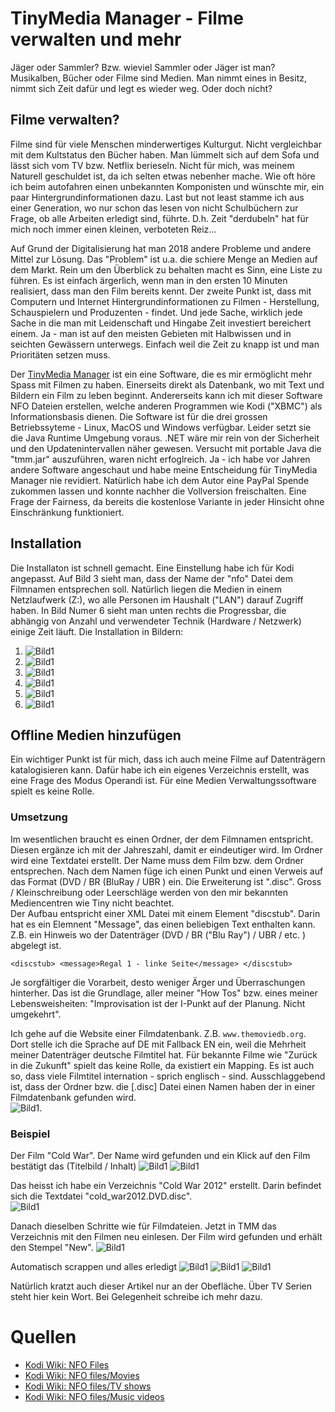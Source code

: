 # TinyMedia Manager - Filme verwalten und mehr  

Jäger oder Sammler? Bzw. wieviel Sammler oder Jäger ist man? Musikalben, Bücher oder Filme sind Medien. Man nimmt eines in Besitz, nimmt sich Zeit dafür und legt es wieder weg. Oder doch nicht?  

## Filme verwalten?

Filme sind für viele Menschen minderwertiges Kulturgut. Nicht vergleichbar mit dem Kultstatus den Bücher haben. Man lümmelt sich auf dem Sofa und lässt sich vom TV bzw. Netflix berieseln. Nicht für mich, was meinem Naturell geschuldet ist, da ich selten etwas nebenher mache. Wie oft höre ich beim autofahren einen unbekannten Komponisten und wünschte mir, ein paar Hintergrundinformationen dazu. Last but not least stamme ich aus einer Generation, wo nur schon das lesen von nicht Schulbüchern zur Frage, ob alle Arbeiten erledigt sind, führte. D.h. Zeit "derdubeln" hat für mich noch immer einen kleinen, verboteten Reiz... 

Auf Grund der Digitalisierung hat man 2018 andere Probleme und andere Mittel zur Lösung. Das "Problem" ist u.a. die schiere Menge an Medien auf dem Markt. Rein um den Überblick zu behalten macht es Sinn, eine Liste zu führen. Es ist einfach ärgerlich, wenn man in den ersten 10 Minuten realisiert, dass man den Film bereits kennt. Der zweite Punkt ist, dass mit Computern und Internet Hintergrundinformationen zu Filmen - Herstellung, Schauspielern und Produzenten - findet. Und jede Sache, wirklich jede Sache in die man mit Leidenschaft und Hingabe Zeit investiert bereichert einem. Ja - man ist auf den meisten Gebieten mit Halbwissen und in seichten Gewässern unterwegs. Einfach weil die Zeit zu knapp ist und man Prioritäten setzen muss.  

Der [TinyMedia Manager](http://www.tinymediamanager.org) ist ein eine Software, die es mir ermöglicht mehr Spass mit Filmen zu haben. Einerseits direkt als Datenbank, wo mit Text und Bildern ein Film zu leben beginnt. Andererseits kann ich mit dieser Software NFO Dateien erstellen, welche anderen Programmen wie Kodi ("XBMC") als Informationsbasis dienen. Die Software ist für die drei grossen Betriebssyteme - Linux, MacOS und Windows verfügbar. Leider setzt sie die Java Runtime Umgebung voraus. .NET wäre mir rein von der Sicherheit und den Updatenintervallen näher gewesen. Versucht mit portable Java die "tmm.jar" auszuführen, waren nicht erfoglreich. Ja - ich habe vor Jahren andere Software angeschaut und habe meine Entscheidung für TinyMedia Manager nie revidiert. Natürlich habe ich dem Autor eine PayPal Spende zukommen lassen und konnte nachher die Vollversion freischalten. Eine Frage der Fairness, da bereits die kostenlose Variante in jeder Hinsicht ohne Einschränkung funktioniert.

## Installation

Die Installaton ist schnell gemacht. Eine Einstellung habe ich für Kodi angepasst. Auf Bild 3 sieht man, dass der Name der "nfo" Datei dem Filmnamen entsprechen soll. Natürlich liegen die Medien in einem Netzlaufwerk (Z:), wo alle Personen im Haushalt ("LAN") darauf Zugriff haben. In Bild Numer 6 sieht man unten rechts die Progressbar, die abhängig von Anzahl und verwendeter Technik (Hardware / Netzwerk) einige Zeit läuft. Die Installation in Bildern:  
1. ![Bild1](../images/tinymediamanager/Inst-1.jpg)
2. ![Bild1](../images/tinymediamanager/Inst-2.jpg)
3. ![Bild1](../images/tinymediamanager/Inst-3.jpg)
4. ![Bild1](../images/tinymediamanager/Inst-4.jpg)
5. ![Bild1](../images/tinymediamanager/Inst-5.jpg)
6. ![Bild1](../images/tinymediamanager/Inst-6.jpg)

## Offline Medien hinzufügen

Ein wichtiger Punkt ist für mich, dass ich auch meine Filme auf Datenträgern katalogisieren kann.  Dafür habe ich ein eigenes Verzeichnis erstellt, was eine Frage des Modus Operandi ist. Für eine Medien Verwaltungssoftware spielt es keine Rolle.  

### Umsetzung

Im wesentlichen braucht es einen Ordner, der dem Filmnamen entspricht. Diesen ergänze ich mit der Jahreszahl, damit er eindeutiger wird. Im Ordner wird eine Textdatei erstellt. Der Name muss dem  Film bzw. dem Ordner entsprechen. Nach dem Namen füge ich einen Punkt und einen Verweis auf das Format (DVD / BR (BluRay / UBR ) ein. Die Erweiterung ist ".disc". Gross / Kleinschreibung oder Leerschläge werden von den mir bekannten Mediencentren wie Tiny nicht beachtet.    
Der Aufbau entspricht einer XML Datei mit einem Element "discstub". Darin hat es ein Elemnent "Message", das einen beliebigen Text enthalten kann. Z.B. ein Hinweis wo der Datenträger (DVD / BR ("Blu Ray") / UBR / etc. ) abgelegt ist.

``
<discstub>
 <message>Regal 1 - linke Seite</message>
</discstub>
``

Je sorgfältiger die Vorarbeit, desto weniger Ärger und Überraschungen hinterher. Das ist die Grundlage, aller meiner "How Tos" bzw. eines meiner Lebensweisheiten: "Improvisation ist der I-Punkt auf der Planung. Nicht umgekehrt".  

Ich gehe auf die Website einer Filmdatenbank. Z.B. ``www.themoviedb.org``. Dort stelle ich die Sprache auf DE mit Fallback EN ein, weil die Mehrheit meiner Datenträger deutsche Filmtitel hat. Für bekannte Filme wie "Zurück in die Zukunft" spielt das keine Rolle, da existiert ein Mapping. Es ist auch so, dass viele Filmtitel internation - sprich englisch - sind. Ausschlaggebend ist, dass der Ordner bzw. die [.disc] Datei einen Namen haben der in einer Filmdatenbank gefunden wird.  
![Bild1](../images/tinymediamanager/themoviedb.jpg).  

### Beispiel

Der Film "Cold War". Der Name wird gefunden und ein Klick auf den Film bestätigt das (Titelbild / Inhalt)
![Bild1](../images/tinymediamanager/themoviedb-1.jpg)
![Bild1](../images/tinymediamanager/themoviedb-2.jpg)

Das heisst ich habe ein Verzeichnis "Cold War 2012" erstellt. Darin befindet sich die Textdatei "cold_war2012.DVD.disc".  
![Bild1](../images/tinymediamanager/bsp.jpg)

Danach dieselben Schritte wie für Filmdateien. Jetzt in TMM das Verzeichnis mit den Filmen neu einlesen. Der Film wird gefunden und erhält den Stempel "New".
![Bild1](../images/tinymediamanager/bsp-1.jpg) 

Automatisch scrappen und alles erledigt
![Bild1](../images/tinymediamanager/bsp-2.jpg)
![Bild1](../images/tinymediamanager/bsp-3.jpg)
![Bild1](../images/tinymediamanager/bsp-4.jpg) 

Natürlich kratzt auch dieser Artikel nur an der Obefläche. Über TV Serien steht hier kein Wort. Bei Gelegenheit schreibe ich mehr dazu.  

# Quellen

* [Kodi Wiki: NFO Files](https://kodi.wiki/view/NFO_files)
* [Kodi Wiki: NFO files/Movies](https://kodi.wiki/view/NFO_files/Movies)
* [Kodi Wiki: NFO files/TV shows](https://kodi.wiki/view/NFO_files/TV_shows)
* [Kodi Wiki: NFO files/Music videos](https://kodi.wiki/view/NFO_files/Music_videos)

